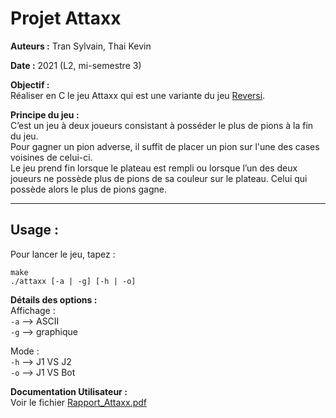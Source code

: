 # Projet Attaxx

**Auteurs :** Tran Sylvain, Thai Kevin

**Date :** 2021 (L2, mi-semestre 3)

**Objectif :**  
Réaliser en C le jeu Attaxx qui est une variante du jeu [Reversi](https://www.google.com/search?channel=fs&client=ubuntu&q=jeu+reversi).

**Principe du jeu :**  
C’est un jeu à deux joueurs consistant à posséder le plus de pions à la fin du jeu.  
Pour gagner un pion adverse, il suffit de placer un pion sur l'une des cases voisines de celui-ci.  
Le jeu prend fin lorsque le plateau est rempli ou lorsque l’un des deux joueurs ne possède plus de pions de sa couleur sur le plateau.
Celui qui possède alors le plus de pions gagne.

---

## Usage :
Pour lancer le jeu, tapez :  
```
make
./attaxx [-a | -g] [-h | -o]
```

**Détails des options :**  
Affichage :  
`-a` --> ASCII  
`-g` --> graphique

Mode :  
`-h` --> J1 VS J2  
`-o` --> J1 VS Bot

**Documentation Utilisateur :**  
Voir le fichier [Rapport_Attaxx.pdf](https://github.com/syltran/attaxx/blob/master/Rapport_Attaxx.pdf)
